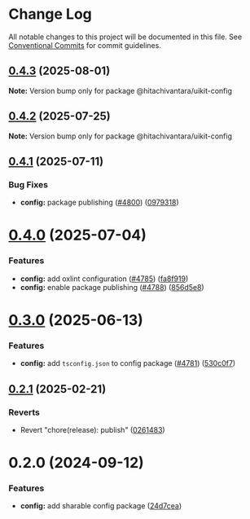 # Change Log

All notable changes to this project will be documented in this file.
See [Conventional Commits](https://conventionalcommits.org) for commit guidelines.

## [0.4.3](https://github.com/lumada-design/hv-uikit-react/compare/@hitachivantara/uikit-config@0.4.2...@hitachivantara/uikit-config@0.4.3) (2025-08-01)

**Note:** Version bump only for package @hitachivantara/uikit-config

## [0.4.2](https://github.com/lumada-design/hv-uikit-react/compare/@hitachivantara/uikit-config@0.4.1...@hitachivantara/uikit-config@0.4.2) (2025-07-25)

**Note:** Version bump only for package @hitachivantara/uikit-config

## [0.4.1](https://github.com/lumada-design/hv-uikit-react/compare/@hitachivantara/uikit-config@0.4.0...@hitachivantara/uikit-config@0.4.1) (2025-07-11)

### Bug Fixes

- **config:** package publishing ([#4800](https://github.com/lumada-design/hv-uikit-react/issues/4800)) ([0979318](https://github.com/lumada-design/hv-uikit-react/commit/097931827b3a62427a23278885dccf8a57f58b00))

# [0.4.0](https://github.com/lumada-design/hv-uikit-react/compare/@hitachivantara/uikit-config@0.3.0...@hitachivantara/uikit-config@0.4.0) (2025-07-04)

### Features

- **config:** add oxlint configuration ([#4785](https://github.com/lumada-design/hv-uikit-react/issues/4785)) ([fa8f919](https://github.com/lumada-design/hv-uikit-react/commit/fa8f9194ccdfd04732ca6986a5ea13bff7592933))
- **config:** enable package publishing ([#4788](https://github.com/lumada-design/hv-uikit-react/issues/4788)) ([856d5e8](https://github.com/lumada-design/hv-uikit-react/commit/856d5e8bc3db20a00a0326fc5914624561f12e34))

# [0.3.0](https://github.com/lumada-design/hv-uikit-react/compare/@hitachivantara/uikit-config@0.2.1...@hitachivantara/uikit-config@0.3.0) (2025-06-13)

### Features

- **config:** add `tsconfig.json` to config package ([#4781](https://github.com/lumada-design/hv-uikit-react/issues/4781)) ([530c0f7](https://github.com/lumada-design/hv-uikit-react/commit/530c0f79b4fb7c3f2b16cd129acd6a0b586bc863))

## [0.2.1](https://github.com/lumada-design/hv-uikit-react/compare/@hitachivantara/uikit-config@0.2.0...@hitachivantara/uikit-config@0.2.1) (2025-02-21)

### Reverts

- Revert "chore(release): publish" ([0261483](https://github.com/lumada-design/hv-uikit-react/commit/0261483ff517270d18a47caf4c0982910f594fda))

# 0.2.0 (2024-09-12)

### Features

- **config:** add sharable config package ([24d7cea](https://github.com/lumada-design/hv-uikit-react/commit/24d7cea1b62824677cf1fbd03d81329837469cbb))
